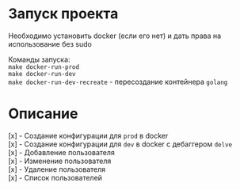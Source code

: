 # Запуск проекта
Необходимо установить docker (если его нет) и дать права на использование без sudo

Команды запуска:  
`make docker-run-prod`  
`make docker-run-dev`  
`make docker-run-dev-recreate` - пересоздание контейнера `golang`

# Описание

[x] - Создание конфигурации для `prod` в docker  
[x] - Создание конфигурации для `dev` в docker с дебаггером `delve`  
[x] - Добавление пользователя  
[x] - Изменение пользователя  
[x] - Удаление пользователя  
[x] - Список пользователей  
